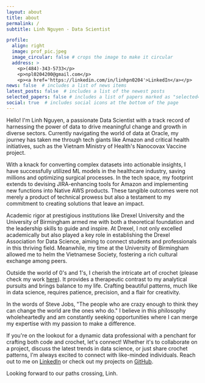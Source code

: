 ```yaml
---
layout: about
title: about
permalink: /
subtitle: Linh Nguyen - Data Scientist

profile:
  align: right
  image: prof_pic.jpeg
  image_circular: false # crops the image to make it circular
  address: >
    <p>(484)-343-5733</p>
    <p>npl0204200@gmail.com</p>
    <p><a href='https://linkedin.com/in/linhpn0204'>LinkedIn</a></p>
news: false  # includes a list of news items
latest_posts: false  # includes a list of the newest posts
selected_papers: false # includes a list of papers marked as "selected={true}"
social: true  # includes social icons at the bottom of the page
---
```


Hello! I'm Linh Nguyen, a passionate Data Scientist with a track record of harnessing the power of data to drive meaningful change and growth in diverse sectors. Currently navigating the world of data at Oracle, my journey has taken me through tech giants like Amazon and critical health initiatives, such as the Vietnam Ministry of Health's Nanocovax Vaccine project.

With a knack for converting complex datasets into actionable insights, I have successfully utilized ML models in the healthcare industry, saving millions and optimizing surgical processes. In the tech space, my footprint extends to devising JIRA-enhancing tools for Amazon and implementing new functions into Native AWS products. These tangible outcomes were not merely a product of technical prowess but also a testament to my commitment to creating solutions that leave an impact.

Academic rigor at prestigious institutions like Drexel University and the University of Birmingham armed me with both a theoretical foundation and the leadership skills to guide and inspire. At Drexel, I not only excelled academically but also played a key role in establishing the Drexel Association for Data Science, aiming to connect students and professionals in this thriving field. Meanwhile, my time at the University of Birmingham allowed me to helm the Vietnamese Society, fostering a rich cultural exchange among peers.

Outside the world of 0's and 1's, I cherish the intricate art of crochet (please check my work [here](https://www.instagram.com/linhcorner/)). It provides a therapeutic contrast to my analytical pursuits and brings balance to my life. Crafting beautiful patterns, much like in data science, requires patience, precision, and a flair for creativity.

In the words of Steve Jobs, "The people who are crazy enough to think they can change the world are the ones who do." I believe in this philosophy wholeheartedly and am constantly seeking opportunities where I can merge my expertise with my passion to make a difference. 

If you're on the lookout for a dynamic data professional with a penchant for crafting both code and crochet, let's connect! Whether it's to collaborate on a project, discuss the latest trends in data science, or just share crochet patterns, I'm always excited to connect with like-minded individuals. Reach out to me on [LinkedIn](https://linkedin.com/in/linhpn0204) or check out my projects on [GitHub](https://github.com/npl0204).

Looking forward to our paths crossing,
Linh.
